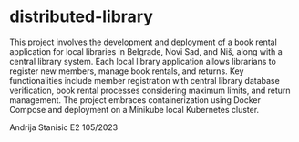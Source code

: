# distributed-library

This project involves the development and deployment of a book rental application for local libraries in Belgrade, Novi Sad, and Niš, along with a central library system. Each local library application allows librarians to register new members, manage book rentals, and returns. Key functionalities include member registration with central library database verification, book rental processes considering maximum limits, and return management. The project embraces containerization using Docker Compose and deployment on a Minikube local Kubernetes cluster.

Andrija Stanisic E2 105/2023
